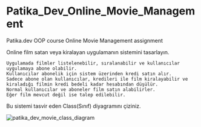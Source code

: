 # Patika_Dev_Online_Movie_Management
Patika.dev OOP course Online Movie Management assignment

Online film satan veya kiralayan uygulamanın sistemini tasarlayın.

    Uygulamada filmler listelenebilir, sıralanabilir ve kullanıcılar uygulamaya abone olabilir.
    Kullanıcılar abonelik için sistem üzerinden kredi satın alır.
    Sadece abone olan kullanıcılar, kredileri ile film kiralayabilir ve kiraladığı filmin kredi bedeli kadar hesabından düşülür.
    Normal kullanıcılar ve aboneler film satın alabilirler.
    Eğer film mevcut değil ise talep edilebilir.

Bu sistemi tasvir eden Class(Sınıf) diyagramını çiziniz.

![patika_dev_movie_class_diagram](https://github.com/arda-irdep/Patika_Dev_Online_Movie_Management/assets/109250259/1417ef83-362d-4ceb-8768-d578651ed31e)
